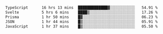 <!--START_SECTION:waka-->

```txt
TypeScript      16 hrs 13 mins  █████████████▓░░░░░░░░░░░   54.91 %
Svelte          5 hrs 6 mins    ████▒░░░░░░░░░░░░░░░░░░░░   17.26 %
Prisma          1 hr 50 mins    █▓░░░░░░░░░░░░░░░░░░░░░░░   06.23 %
JSON            1 hr 44 mins    █▒░░░░░░░░░░░░░░░░░░░░░░░   05.91 %
JavaScript      1 hr 37 mins    █▒░░░░░░░░░░░░░░░░░░░░░░░   05.50 %
```

<!--END_SECTION:waka-->

